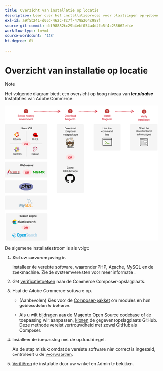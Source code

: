 ```yaml
---
title: Overzicht van installatie op locatie
description: Leer over het installatieproces voor plaatsingen op-gebouw van Adobe Commerce.
exl-id: a9f5b241-d05d-462c-8c7f-479a264c988f
source-git-commit: ddf988826c29b4ebf054a4d4fb5f4c285662ef4e
workflow-type: tm+mt
source-wordcount: '148'
ht-degree: 0%

---
```


# Overzicht van installatie op locatie

>[!NOTE]
>
>Het volgende diagram biedt een overzicht op hoog niveau van _**ter plaatse**_ Installaties van Adobe Commerce:

![Hoe installatie werkt](../assets/installation/install-diagram-24.svg)

De algemene installatiestroom is als volgt:

1. Stel uw serveromgeving in.

   Installeer de vereiste software, waaronder PHP, Apache, MySQL en de zoekmachine. Zie de [systeemvereisten](system-requirements.md) voor meer informatie .

1. Get [verificatietoetsen](prerequisites/authentication-keys.md) naar de Commerce Composer-opslagplaats.

1. Haal de Adobe Commerce-software op.

   * (Aanbevolen) Kies voor de [Composer-pakket](composer.md) om modules en hun gebiedsdelen te beheren.

   * Als u wilt bijdragen aan de Magento Open Source codebase of de toepassing wilt aanpassen, [klonen](https://developer.adobe.com/commerce/contributor/guides/install/clone-repository/) de gegevensopslagplaats GitHub. Deze methode vereist vertrouwdheid met zowel GitHub als Composer.

1. Installeer de toepassing met de opdrachtregel.

   Als de stap mislukt omdat de vereiste software niet correct is ingesteld, controleert u de [voorwaarden](prerequisites/overview.md).

1. [Verifiëren](next-steps/verify.md) de installatie door uw winkel en Admin te bekijken.
